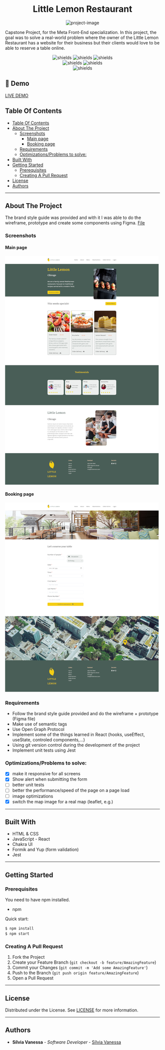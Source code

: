 <h1 align="center" id="title">Little Lemon Restaurant</h1>

<p align="center"><img src="https://socialify.git.ci/Nessvah/little_lemon_restaurant/image?font=Inter&amp;issues=1&amp;language=1&amp;name=1&amp;owner=1&amp;pattern=Formal%20Invitation&amp;pulls=1&amp;theme=Auto" alt="project-image"></p>

<p id="description">Capstone Project, for the Meta Front-End specialization. In this project, the goal was to solve a real-world problem where the owner of the Little Lemon Restaurant has a website for their business but their clients would love to be able to reserve a table online.
</p>

<p align="center"><img src="https://img.shields.io/github/issues/nessvah/little_lemon_restaurant" alt="shields">&nbsp;<img src="https://img.shields.io/github/issues-pr/nessvah/little_lemon_restaurant" alt="shields">&nbsp;<img src="https://img.shields.io/github/license/nessvah/little_lemon_restaurant" alt="shields">
  <br/>
  <img src="https://img.shields.io/twitter/follow/nessvah_?label=follow%20me&amp;style=social" alt="shields">&nbsp;<img src="https://img.shields.io/github/followers/nessvah?style=social" alt="shields">
  <br/>
  <img src="https://img.shields.io/website?down_message=Offline&amp;up_message=Online&amp;url=https%3A%2F%2Fvercel.com%2Fnessvah%2Flittle-lemon-restaurant-app" alt="shields"></p>

<h2>🚀 Demo</h2>

[LIVE DEMO](https://little-lemon-restaurant-app.vercel.app/)

## Table Of Contents

- [Table Of Contents](#table-of-contents)
- [About The Project](#about-the-project)
  - [Screenshots](#screenshots)
    - [Main page](#main-page)
    - [Booking page](#booking-page)
  - [Requirements](#requirements)
  - [Optimizations/Problems to solve:](#optimizationsproblems-to-solve)
- [Built With](#built-with)
- [Getting Started](#getting-started)
  - [Prerequisites](#prerequisites)
  - [Creating A Pull Request](#creating-a-pull-request)
- [License](#license)
- [Authors](#authors)

<hr/>

## About The Project

The brand style guide was provided and with it I was able to do the wireframe, prototype and create some components using Figma.
[File](https://www.figma.com/files/recent?fuid=1136340015527445765)

### Screenshots

#### Main page

![Main page](src/images/little_lemon_web2.png)

#### Booking page

![Booking page](src/images/little_lemon_web1.png)

### Requirements

- Follow the brand style guide provided and do the wireframe + prototype (Figma file)
- Make use of semantic tags
- Use Open Graph Protocol
- Implement some of the things learned in React (hooks, useEffect, useState, controled components,...)
- Using git version control during the development of the project
- Implement unit tests using Jest

### Optimizations/Problems to solve:

- [x] make it responsive for all screens
- [x] Show alert when submitting the form
- [ ] better unit tests
- [ ] better the performance/speed of the page on a page load
- [ ] image optimizations
- [x] switch the map image for a real map (leaflet, e.g.)

<hr/>

## Built With

- HTML & CSS
- JavaScript - React
- Chakra UI
- Formik and Yup (form validation)
- Jest

<hr/>

## Getting Started

### Prerequisites

You need to have npm installed.

- npm

Quick start:

```sh
$ npm install
$ npm start
```

### Creating A Pull Request

1. Fork the Project
2. Create your Feature Branch (`git checkout -b feature/AmazingFeature`)
3. Commit your Changes (`git commit -m 'Add some AmazingFeature'`)
4. Push to the Branch (`git push origin feature/AmazingFeature`)
5. Open a Pull Request

<hr/>

## License

Distributed under the License. See [LICENSE]() for more information.

<hr/>

## Authors

- **Sílvia Vanessa** - _Software Developer_ - [Sílvia Vanessa](https://github.com/Nessvah)
